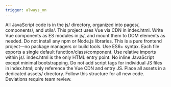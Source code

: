 ```yaml
---
trigger: always_on
---
```


All JavaScript code is in the js/ directory, organized into pages/, components/, and utils/.
This project uses Vue via CDN in index.html. Write Vue components as ES modules in js/, and mount them to DOM elements as needed.
Do not install any npm or Node.js libraries. This is a pure frontend project—no package managers or build tools.
Use ES6+ syntax. Each file exports a single default function/class/component.
Use relative imports within js/.
index.html is the only HTML entry point. No inline JavaScript except minimal bootstrapping.
Do not add script tags for individual JS files in index.html; only reference the Vue CDN and entry JS.
Place all assets in a dedicated assets/ directory.
Follow this structure for all new code. Deviations require team review.